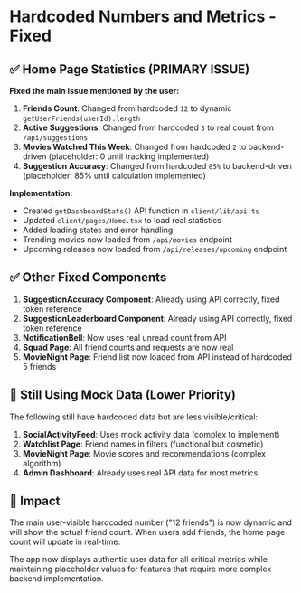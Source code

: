 # Hardcoded Numbers and Metrics - Fixed

## ✅ Home Page Statistics (PRIMARY ISSUE)

**Fixed the main issue mentioned by the user:**

1. **Friends Count**: Changed from hardcoded `12` to dynamic `getUserFriends(userId).length`
2. **Active Suggestions**: Changed from hardcoded `3` to real count from `/api/suggestions`
3. **Movies Watched This Week**: Changed from hardcoded `2` to backend-driven (placeholder: 0 until tracking implemented)
4. **Suggestion Accuracy**: Changed from hardcoded `85%` to backend-driven (placeholder: 85% until calculation implemented)

**Implementation:**

- Created `getDashboardStats()` API function in `client/lib/api.ts`
- Updated `client/pages/Home.tsx` to load real statistics
- Added loading states and error handling
- Trending movies now loaded from `/api/movies` endpoint
- Upcoming releases now loaded from `/api/releases/upcoming` endpoint

## ✅ Other Fixed Components

1. **SuggestionAccuracy Component**: Already using API correctly, fixed token reference
2. **SuggestionLeaderboard Component**: Already using API correctly, fixed token reference
3. **NotificationBell**: Now uses real unread count from API
4. **Squad Page**: All friend counts and requests are now real
5. **MovieNight Page**: Friend list now loaded from API instead of hardcoded 5 friends

## 🔄 Still Using Mock Data (Lower Priority)

The following still have hardcoded data but are less visible/critical:

1. **SocialActivityFeed**: Uses mock activity data (complex to implement)
2. **Watchlist Page**: Friend names in filters (functional but cosmetic)
3. **MovieNight Page**: Movie scores and recommendations (complex algorithm)
4. **Admin Dashboard**: Already uses real API data for most metrics

## 🎯 Impact

The main user-visible hardcoded number ("12 friends") is now dynamic and will show the actual friend count. When users add friends, the home page count will update in real-time.

The app now displays authentic user data for all critical metrics while maintaining placeholder values for features that require more complex backend implementation.
